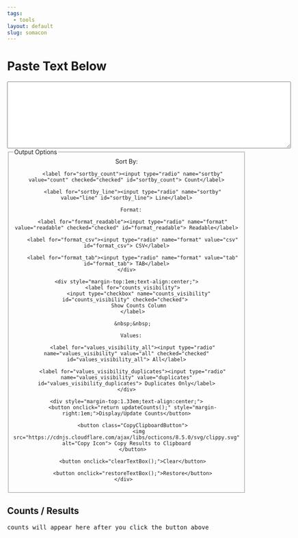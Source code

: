 ```yaml
---
tags:
  - tools
layout: default
slug: somacon
---
```


<script>
var objCountsPlaceholder = null;
function updateCounts()
{
	// Global
	objCountsPlaceholder = document.getElementById('CountsPlaceholder');

	// Get references to form elements
	var formObj = document.forms['lineCounts'];
	var textInput = formObj.elements['textInput'];
	
	// Parse the output options
	// Index 0 is the count, 1 is the line
	var sortByIndex = 0;
	if(document.getElementById('sortby_line').checked)
	{
		sortByIndex = 1;
	}
	var formatSelection = 'readable';
	if(document.getElementById('format_csv').checked)
	{
		formatSelection = 'csv';
	}
	if(document.getElementById('format_tab').checked)
	{
		formatSelection = 'tab';
	}
	var includeCounts = false;
	if(document.getElementById('counts_visibility').checked)
	{
		includeCounts = true;
	}
	var minimumCount = 1;
	if(document.getElementById('values_visibility_duplicates').checked)
	{
		minimumCount = 2;
	}
	
	// Set up for processing
	inputString = new String(textInput.value);
	var arrLines = inputString.split("\n");
	var countLines = arrLines.length;
	var arrUniqueLines = {};

	// Loop through lines and accumulate counts
	for(var i = 0; i < countLines; i++)
	{
		// Ignore trailing new-line (if there is one)
		var currentLine = arrLines[i];

		if(currentLine.substr(currentLine.length - 2, 2) == "\r\n")
		{
			currentLine = currentLine.substr(0, currentLine.length - 2);
		}
		if(currentLine.substr(currentLine.length - 1, 1) == "\n" ||
			currentLine.substr(currentLine.length - 1, 1) == "\r")
		{
			currentLine = currentLine.substr(0, currentLine.length - 1);
		}

	
		// Count the lines
		if(!(currentLine in arrUniqueLines)) {
			arrUniqueLines[currentLine] = 1;
		} else {
			arrUniqueLines[currentLine] += 1;
		}
	}

	// Delete the counts from previous run
	if(objCountsPlaceholder.hasChildNodes())
	{
    	while(objCountsPlaceholder.childNodes.length >= 1)
	    {
    	    objCountsPlaceholder.removeChild(objCountsPlaceholder.firstChild);
	    }
	}

	// Determine separator
	var columnSeparator = ",";
	if(formatSelection == 'tab')
	{
		columnSeparator = "\t";
	}
	
	// Write the header line
	if(formatSelection == 'csv' || formatSelection == 'tab')
	{
		if(includeCounts == true)
		{
			AppendLine("COUNT" + columnSeparator + "LINE");
		}
		else
		{
			AppendLine("LINE");
		}
	}
	else
	{
		if(includeCounts == true)
		{
			AppendLine("COUNT    | LINE");
		}
		else
		{
			AppendLine("LINE");
		}
		AppendLine("-----------------------------------------------------");
	}
	
	// Insert [count,value] into a new array for sorting
	var sortedLines = [];
	for(var i in arrUniqueLines)
	{
		// Skip lines with too few occurrences
		if(arrUniqueLines[i] < minimumCount)
		{
			continue;
		}
		sortedLines.push([arrUniqueLines[i], i]);
	}
	
	// Clear the original array
	arrUniqueLines = null;
	
	// Reverse sort by count
	sortedLines.sort(function(a,b) {
		if(sortByIndex == 0)
		{
			// Sort by count
			return (b[0] - a[0] != 0 ? b[0] - a[0] : a[1].localeCompare(b[1]));
		}
		else
		{
			// Sort by line value
			return (a[1].localeCompare(b[1]) != 0 ?a[1].localeCompare(b[1]) : b[0] - a[0]);
		}
	} );

	// Print the line counts
	for(var i in sortedLines)
	{
		if(formatSelection == 'csv' || formatSelection == "tab")
		{
			AppendLine((includeCounts ? sortedLines[i][0] + columnSeparator : '') + '"' + sortedLines[i][1].replace('"', '""') + '"');
		}
		else
		{
			strToPrint = '';
			if(includeCounts == true)
			{
				strToPrint = '' + zeroPad(sortedLines[i][0], 8, " ") + ' | ';
			}
			strToPrint += sortedLines[i][1] + '';
			AppendLine(strToPrint);
		}
	}
	
	// Determine distinct line label
	var distinctLinesLabel = (minimumCount == 1 ? "DISTINCT" : "DISTINCT DUPLICATE");
	

	// Print total character count
	if(formatSelection == 'csv' || formatSelection == 'tab')
	{
		AppendLine(countLines + columnSeparator + "TOTAL LINES");
		AppendLine(sortedLines.length + columnSeparator + distinctLinesLabel + " LINES");
	}
	else
	{
		AppendLine("-----------------------------------------------------");
		AppendLine(zeroPad(countLines, 8, " ") + " | TOTAL LINES");
		AppendLine(zeroPad(sortedLines.length, 8, " ") + " | " + distinctLinesLabel + " LINES");
	}
	
	return false;
}

// n = number you want padded
// digits = length you want the final output
function zeroPad(n, digits, padChar) {
	n = n.toString();
	while (n.length < digits) {
		n = padChar + n;
	}
	return n;
}
function AppendLine(str)
{
	objCountsPlaceholder.appendChild(document.createTextNode(str + "\n"));
}
function clearTextBox()
{
	// Get references to form elements
	var formObj = document.forms['lineCounts'];
	var textInput = formObj.elements['textInput'];

	window.lastClearedTextValue = textInput.value;
	textInput.value = '';
}
function restoreTextBox()
{
	// Get references to form elements
	var formObj = document.forms['lineCounts'];
	var textInput = formObj.elements['textInput'];

	if(typeof window.lastClearedTextValue !== 'undefined')
	{
		textInput.value = window.lastClearedTextValue;
	}
}

</script>

<form method="get" action="#" onsubmit="return false;" name="lineCounts">

<h1>Paste Text Below</h1>
<textarea name="textInput" rows="10" cols="80"></textarea>

<fieldset>
	<legend>Output Options</legend>
	<div style="text-align:center;">
		Sort By: 

		<label for="sortby_count"><input type="radio" name="sortby" value="count" checked="checked" id="sortby_count"> Count</label>

		<label for="sortby_line"><input type="radio" name="sortby" value="line" id="sortby_line"> Line</label>

		Format: 

		<label for="format_readable"><input type="radio" name="format" value="readable" checked="checked" id="format_readable"> Readable</label>

		<label for="format_csv"><input type="radio" name="format" value="csv" id="format_csv"> CSV</label>
		
		<label for="format_tab"><input type="radio" name="format" value="tab" id="format_tab"> TAB</label>
	</div>

	<div style="margin-top:1em;text-align:center;">
		<label for="counts_visibility">
			<input type="checkbox" name="counts_visibility" id="counts_visibility" checked="checked"> 
			Show Counts Column
		</label>
		
		&nbsp;&nbsp;

		Values: 

		<label for="values_visibility_all"><input type="radio" name="values_visibility" value="all" checked="checked" id="values_visibility_all"> All</label>

		<label for="values_visibility_duplicates"><input type="radio" name="values_visibility" value="duplicates" id="values_visibility_duplicates"> Duplicates Only</label>
	</div>
	
	<div style="margin-top:1.33em;text-align:center;">
		<button onclick="return updateCounts();" style="margin-right:1em;">Display/Update Counts</button>

		<button class="CopyClipboardButton">
			<img src="https://cdnjs.cloudflare.com/ajax/libs/octicons/8.5.0/svg/clippy.svg" alt="Copy Icon"> Copy Results to Clipboard
		</button>

		<button onclick="clearTextBox();">Clear</button>
		
		<button onclick="restoreTextBox();">Restore</button>
	</div>	

</fieldset>

<h2>Counts / Results</h2>

<pre id="CountsPlaceholder" style="margin-top: 1em;">counts will appear here after you click the button above</pre>


</form>

<!-- ClipboardJS initialization -->
<script src="https://cdnjs.cloudflare.com/ajax/libs/clipboard.js/2.0.4/clipboard.min.js"></script>
<script>
	new ClipboardJS('.CopyClipboardButton', {
		text: function(trigger) {
			return document.getElementById('CountsPlaceholder').textContent;
		}
	});
</script>
